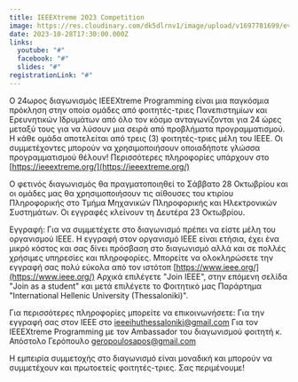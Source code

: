 ```yaml
---
title: IEEEXtreme 2023 Competition
image: https://res.cloudinary.com/dk5dlrnv1/image/upload/v1697781699/events/df4ran9sy0e9wgmy1e7d.jpg
date: 2023-10-28T17:30:00.000Z
links:
  youtube: "#"
  facebook: "#"
  slides: "#"
registrationLink: "#"
---
```

Ο 24ωρος διαγωνισμός IEEEXtreme Programming είναι μια παγκόσμια πρόκληση στην οποία ομάδες από φοιτητές-τριες Πανεπιστημίων και Ερευνητικών Ιδρυμάτων από όλο τον κόσμο ανταγωνίζονται για 24 ώρες μεταξύ τους για να λύσουν μια σειρά από προβλήματα προγραμματισμού. Η κάθε ομάδα αποτελείται από τρεις (3) φοιτητές-τριες μέλη του IEEE. Οι συμμετέχοντες μπορούν να χρησιμοποιήσουν οποιαδήποτε γλώσσα προγραμματισμού θέλουν! Περισσότερες πληροφορίες υπάρχουν στο 
[https://ieeextreme.org/](https://ieeextreme.org/)

O φετινός διαγωνισμός θα πραγματοποιηθεί το Σάββατο 28 Οκτωβρίου και οι ομάδες μας θα χρησιμοποιήσουν τις αίθουσες του κτιρίου Πληροφορικής στο Τμήμα Μηχανικών Πληροφορικής και Ηλεκτρονικών Συστημάτων. Οι εγγραφές κλείνουν τη Δευτέρα 23 Οκτωβρίου.

Εγγραφή:
Για να συμμετέχετε στο διαγωνισμό πρέπει να είστε μέλη του οργανισμού IEEE. Η εγγραφή στον οργανισμό ΙΕΕΕ είναι ετήσια, έχει ένα μικρό κόστος και σας δίνει πρόσβαση στο διαγωνισμό αλλά και σε πολλές χρήσιμες υπηρεσίες και πληροφορίες. Μπορείτε να ολοκληρώσετε την εγγραφή σας πολύ εύκολα από τον ιστότοπ [https://www.ieee.org/](https://www.ieee.org/)
Αρχικά επιλέγετε "Join IEEE", στην επόμενη σελίδα "Join as a student" και μετά επιλέγετε το Φοιτητικό μας Παράρτημα "International Hellenic University (Thessaloniki)".

Για περισσότερες πληροφορίες μπορείτε να επικοινωνήσετε:
Για την εγγραφή σας στον ΙΕΕΕ στο [ieeeihuthessaloniki@gmail.com](mailto:ieeeihuthessaloniki@gmail.com)
Για τον IEEEXtreme Programming με τον Ambassador του διαγωνισμού φοιτητή κ. Απόστολο Γερόπουλο [geropoulosapos@gmail.com](mailto:geropoulosapos@gmail.com)

Η εμπειρία συμμετοχής στο διαγωνισμό είναι μοναδική και μπορούν να συμμετέχουν και πρωτοετείς φοιτητές-τριες. Σας περιμένουμε! 

